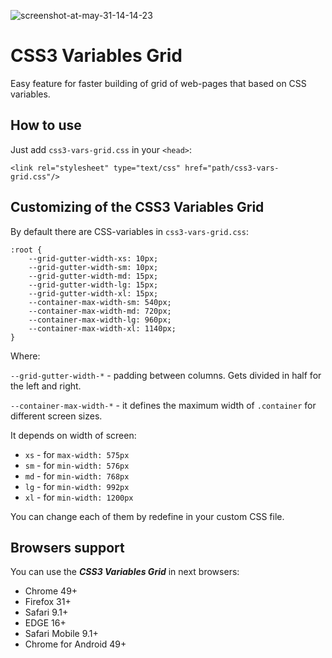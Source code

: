 ![screenshot-at-may-31-14-14-23](https://user-images.githubusercontent.com/25930200/40779297-17a5e234-64dd-11e8-82e7-99c3369636fa.jpg)

# CSS3 Variables Grid
Easy feature for faster building of grid of web-pages that based on CSS variables.

## How to use
Just add ``css3-vars-grid.css`` in your ``<head>``:

``<link rel="stylesheet" type="text/css" href="path/css3-vars-grid.css"/>``

## Customizing of the CSS3 Variables Grid
By default there are CSS-variables in ``css3-vars-grid.css``:

	:root {
		--grid-gutter-width-xs: 10px;
		--grid-gutter-width-sm: 10px;
		--grid-gutter-width-md: 15px;
		--grid-gutter-width-lg: 15px;
		--grid-gutter-width-xl: 15px;
		--container-max-width-sm: 540px;
		--container-max-width-md: 720px;
		--container-max-width-lg: 960px;
		--container-max-width-xl: 1140px;
	}

Where:

``--grid-gutter-width-*`` - padding between columns. Gets divided in half for the left and right.

``--container-max-width-*`` - it defines the maximum width of ``.container`` for different screen sizes.

It depends on width of screen:

* ``xs`` - for ``max-width: 575px``
* ``sm`` - for ``min-width: 576px``
* ``md`` - for ``min-width: 768px``
* ``lg`` - for ``min-width: 992px``
* ``xl`` - for ``min-width: 1200px``

You can change each of them by redefine in your custom CSS file.

## Browsers support
You can use the **_CSS3 Variables Grid_** in next browsers:

* Chrome 49+
* Firefox 31+
* Safari 9.1+
* EDGE 16+
* Safari Mobile 9.1+
* Chrome for Android 49+
